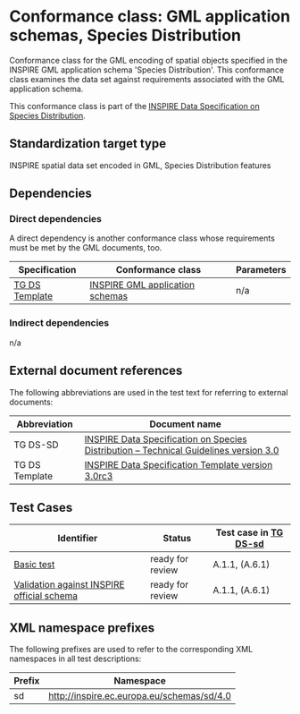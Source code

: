 # Conformance class: GML application schemas, Species Distribution

Conformance class for the GML encoding of spatial objects specified in the INSPIRE GML application schema 'Species Distribution'. This conformance class examines the data set against requirements associated with the GML application schema.

This conformance class is part of the [INSPIRE Data Specification on Species Distribution](../README.md).

## Standardization target type

INSPIRE spatial data set encoded in GML, Species Distribution features

## Dependencies

### Direct dependencies

A direct dependency is another conformance class whose requirements must be met by the GML documents, too.

| Specification | Conformance class | Parameters | 
| ------------- | ----------------- | ---------- |
| [TG DS Template](#ref_TG_DS_tmpl) | [INSPIRE GML application schemas](http://inspire.ec.europa.eu/id/ats/data/3.0rc3/schemas) | n/a |

### Indirect dependencies

n/a
 
## External document references

The following abbreviations are used in the test text for referring to external documents:

Abbreviation                     | Document name
-------------------------------- | --------------------------------------------------
TG DS-SD <a name="ref_TG_DS_SD"></a>   | [INSPIRE Data Specification on Species Distribution – Technical Guidelines version 3.0](https://inspire.ec.europa.eu/documents/Data_Specifications/INSPIRE_DataSpecification_SD_v3.0.pdf)
TG DS Template <a name="ref_TG_DS_tmpl"></a>   | [INSPIRE Data Specification Template version 3.0rc3](http://inspire.jrc.ec.europa.eu/documents/Data_Specifications/INSPIRE_DataSpecification_Template_v3.0rc3.pdf)

## Test Cases

| Identifier                                                        | Status   | Test case in [TG DS-sd](#ref_TG_DS_SD)  |
| ----------------------------------------------------------------- | -------- | ------------ |
| [Basic test](./basic.md)  | ready for review  | A.1.1, (A.6.1)  |
| [Validation against INSPIRE official schema](./official-schema-validation.md)  | ready for review  | A.1.1, (A.6.1)  |

## XML namespace prefixes <a name="namespaces"></a>

The following prefixes are used to refer to the corresponding XML namespaces in all test descriptions:

Prefix         | Namespace
-------------- | -------------------------------------------------
sd        | http://inspire.ec.europa.eu/schemas/sd/4.0
